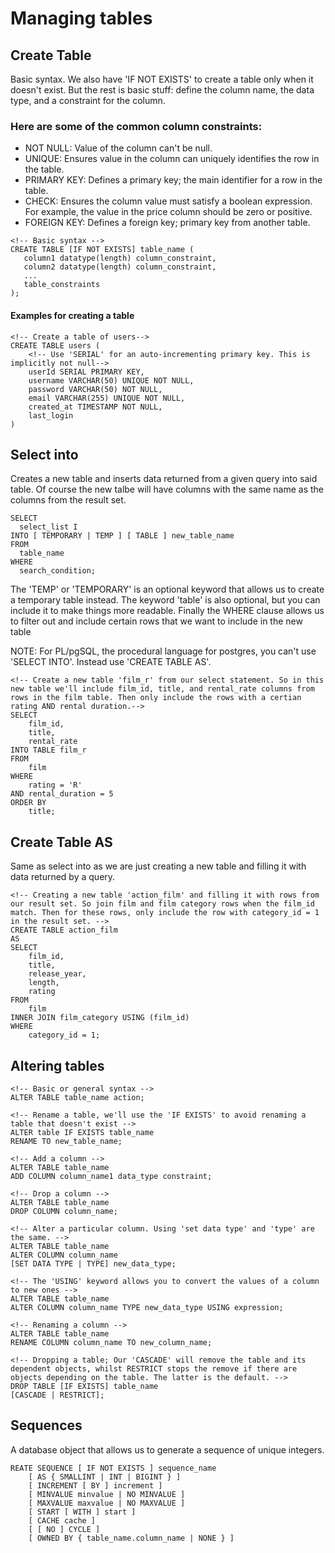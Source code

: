 # Managing tables

## Create Table
Basic syntax. We also have 'IF NOT EXISTS' to create a table only when it doesn't exist. But the rest is basic stuff: define the column name, the data type, and a constraint for the column.

### Here are some of the common column constraints:
- NOT NULL: Value of the column can't be null.
- UNIQUE: Ensures value in the column can uniquely identifies the row in the table.
- PRIMARY KEY: Defines a primary key; the main identifier for a row in the table.
- CHECK: Ensures the column value must satisfy a boolean expression. For example, the value in the price column should be zero or positive.
- FOREIGN KEY: Defines a foreign key; primary key from another table.
```
<!-- Basic syntax -->
CREATE TABLE [IF NOT EXISTS] table_name (
   column1 datatype(length) column_constraint,
   column2 datatype(length) column_constraint,
   ...
   table_constraints
);
```

#### Examples for creating a table
```
<!-- Create a table of users-->
CREATE TABLE users (
    <!-- Use 'SERIAL' for an auto-incrementing primary key. This is implicitly not null-->
    userId SERIAL PRIMARY KEY,
    username VARCHAR(50) UNIQUE NOT NULL,
    password VARCHAR(50) NOT NULL,
    email VARCHAR(255) UNIQUE NOT NULL,
    created_at TIMESTAMP NOT NULL,
    last_login
)
```

## Select into
Creates a new table and inserts data returned from a given query into said table. Of course the new talbe will have columns with the same name as the columns from the result set.

```
SELECT 
  select_list I
INTO [ TEMPORARY | TEMP ] [ TABLE ] new_table_name 
FROM 
  table_name 
WHERE 
  search_condition;
```
The 'TEMP' or 'TEMPORARY' is an optional keyword that allows us to create a temporary table instead. The keyword 'table' is also optional, but you can include it to make things more readable. Finally the WHERE clause allows us to filter out and include certain rows that we want to include in the new table

NOTE: For PL/pgSQL, the procedural language for postgres, you can't use 'SELECT INTO'. Instead use 'CREATE TABLE AS'.

```
<!-- Create a new table 'film_r' from our select statement. So in this new table we'll include film_id, title, and rental_rate columns from rows in the film table. Then only include the rows with a certian rating AND rental duration.-->
SELECT
    film_id,
    title,
    rental_rate
INTO TABLE film_r
FROM
    film
WHERE 
    rating = 'R'
AND rental_duration = 5
ORDER BY
    title;
```

## Create Table AS
Same as select into as we are just creating a new table and filling it with data returned by a query.

```
<!-- Creating a new table 'action_film' and filling it with rows from our result set. So join film and film category rows when the film_id match. Then for these rows, only include the row with category_id = 1 in the result set. -->
CREATE TABLE action_film
AS
SELECT
    film_id,
    title,
    release_year,
    length,
    rating
FROM 
    film
INNER JOIN film_category USING (film_id)
WHERE
    category_id = 1;
```

## Altering tables 
```
<!-- Basic or general syntax -->
ALTER TABLE table_name action;

<!-- Rename a table, we'll use the 'IF EXISTS' to avoid renaming a table that doesn't exist -->
ALTER table IF EXISTS table_name 
RENAME TO new_table_name;

<!-- Add a column -->
ALTER TABLE table_name 
ADD COLUMN column_name1 data_type constraint;

<!-- Drop a column -->
ALTER TABLE table_name 
DROP COLUMN column_name;

<!-- Alter a particular column. Using 'set data type' and 'type' are the same. -->
ALTER TABLE table_name
ALTER COLUMN column_name
[SET DATA TYPE | TYPE] new_data_type;

<!-- The 'USING' keyword allows you to convert the values of a column to new ones -->
ALTER TABLE table_name
ALTER COLUMN column_name TYPE new_data_type USING expression;

<!-- Renaming a column -->
ALTER TABLE table_name 
RENAME COLUMN column_name TO new_column_name;

<!-- Dropping a table; Our 'CASCADE' will remove the table and its dependent objects, whilst RESTRICT stops the remove if there are objects depending on the table. The latter is the default. -->
DROP TABLE [IF EXISTS] table_name 
[CASCADE | RESTRICT];

```

## Sequences
A database object that allows us to generate a sequence of unique integers. 
```
REATE SEQUENCE [ IF NOT EXISTS ] sequence_name
    [ AS { SMALLINT | INT | BIGINT } ]
    [ INCREMENT [ BY ] increment ]
    [ MINVALUE minvalue | NO MINVALUE ] 
    [ MAXVALUE maxvalue | NO MAXVALUE ]
    [ START [ WITH ] start ] 
    [ CACHE cache ] 
    [ [ NO ] CYCLE ]
    [ OWNED BY { table_name.column_name | NONE } ]
```